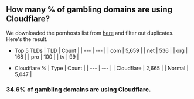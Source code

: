 ## How many % of gambling domains are using Cloudflare?


We downloaded the pornhosts list from [here](https://raw.githubusercontent.com/Sinfonietta/hostfiles/master/gambling-hosts) and filter out duplicates.
Here's the result.


[//]: # (start replacement)


- Top 5 TLDs
| TLD | Count |
| --- | --- |
| com | 5,659 |
| net | 536 |
| org | 168 |
| pro | 100 |
| tv | 99 |


- Cloudflare %
| Type | Count |
| --- | --- |
| Cloudflare | 2,665 |
| Normal | 5,047 |


### 34.6% of gambling domains are using Cloudflare.
